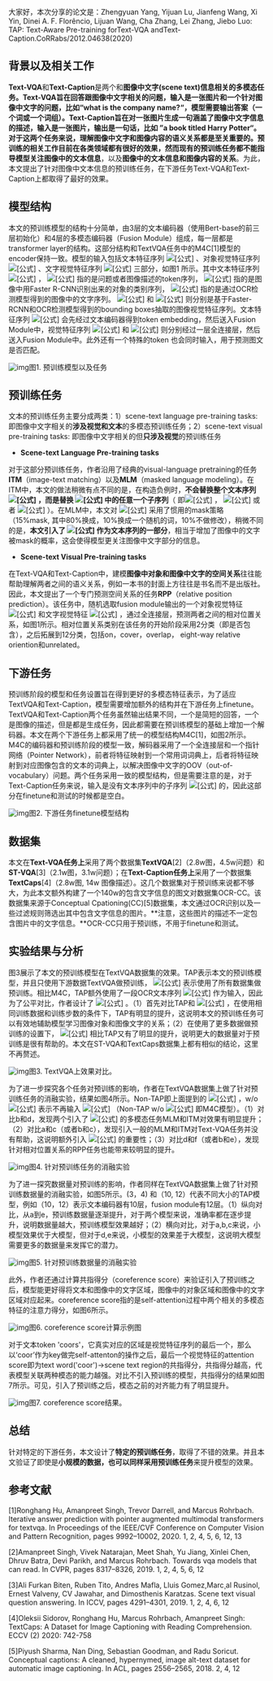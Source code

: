 大家好，本次分享的论文是：Zhengyuan Yang, Yijuan Lu, Jianfeng Wang, Xi Yin, Dinei A. F. Florêncio, Lijuan Wang, Cha Zhang, Lei Zhang, Jiebo Luo: TAP: Text-Aware Pre-training forText-VQA andText-Caption.CoRRabs/2012.04638(2020)



## 背景以及相关工作

**Text-VQA**和**Text-Caption**是两个和**图像中文字(scene text)**信息相关的多模态任务。Text-VQA旨在回答跟图像中文字相关的问题，输入是一张图片和一个针对图像中文字的问题，比如“what is the company name?“，模型需要输出答案（一个词或一个词组）。Text-Caption旨在对一张图片生成一句涵盖了图像中文字信息的描述，输入是一张图片，输出是一句话，比如 ”a book titled Harry Potter“。**对于这两个任务来说，理解图像中文字和图像内容的语义关系都是至关重要的。预训练**的相关工作目前在各类领域都有很好的效果，然而现有的预训练任务都不能指导模型关注**图像中的文本信息**，以及**图像中的文本信息和图像内容的关系**。为此，本文提出了针对图像中文本信息的预训练任务，在下游任务Text-VQA和Text-Caption上都取得了最好的效果。

## 模型结构

本文的预训练模型的结构十分简单，由3层的文本编码器（使用Bert-base的前三层初始化）和4层的多模态编码器（Fusion Module）组成，每一层都是transformer layer的结构。这部分结构和TextVQA任务中的M4C[1]模型的encoder保持一致。模型的输入包括文本特征序列 ![[公式]](https://www.zhihu.com/equation?tex=w) 、对象视觉特征序列 ![[公式]](https://www.zhihu.com/equation?tex=v^{obj}) 、文字视觉特征序列 ![[公式]](https://www.zhihu.com/equation?tex=v^{ocr}) 三部分，如图1 所示。其中文本特征序列 ![[公式]](https://www.zhihu.com/equation?tex=w%3D[w^q%2C+w^{obj}%2C+w^{ocr}]) ， ![[公式]](https://www.zhihu.com/equation?tex=w^q) 指的是问题或者图像描述的token序列， ![[公式]](https://www.zhihu.com/equation?tex=w^{obj}) 指的是图像中用Faster R-CNN识别出来的对象的类别序列， ![[公式]](https://www.zhihu.com/equation?tex=w^{ocr}) 指的是通过OCR检测模型得到的图像中的文字序列。 ![[公式]](https://www.zhihu.com/equation?tex=v%5E%7Bobj%7D) 和 ![[公式]](https://www.zhihu.com/equation?tex=v%5E%7Bocr%7D) 则分别是基于Faster-RCNN和OCR检测模型得到的bounding boxes抽取的图像视觉特征序列。文本特征序列 ![[公式]](https://www.zhihu.com/equation?tex=w) 会先经过文本编码器得到token embedding，然后送入Fusion Module中，视觉特征序列 ![[公式]](https://www.zhihu.com/equation?tex=v%5E%7Bobj%7D) 和 ![[公式]](https://www.zhihu.com/equation?tex=v%5E%7Bocr%7D) 则分别经过一层全连接层，然后送入Fusion Module中。此外还有一个特殊的token <begin>也会同时输入，用于预测图文是否匹配。

![img](https://cdn.jsdelivr.net/gh/youminglan/Picture@main/img/20210723220038.jpeg)图1. 预训练模型以及任务

## 预训练任务

文本的预训练任务主要分成两类：1）scene-text language pre-training tasks: 即图像中文字相关的**涉及视觉和文本**的多模态预训练任务；2）scene-text visual pre-training tasks: 即图像中文字相关的但**只涉及视觉**的预训练任务

- **Scene-text Language Pre-training tasks**

对于这部分预训练任务，作者沿用了经典的visual-language pretraining的任务**ITM**（image-text matching）以及**MLM**（masked language modeling）。在ITM中，本文的做法稍微有点不同的是，在构造负例时，**不会替换整个文本序列 ![[公式]](https://www.zhihu.com/equation?tex=w) ，而是替换 ![[公式]](https://www.zhihu.com/equation?tex=w) 中的任意一个子序列**（ 即![[公式]](https://www.zhihu.com/equation?tex=w^q) ， ![[公式]](https://www.zhihu.com/equation?tex=w^{obj}) 或者 ![[公式]](https://www.zhihu.com/equation?tex=w^{ocr}) ）。在MLM中，本文对 ![[公式]](https://www.zhihu.com/equation?tex=w) 采用了惯用的mask策略（15%mask, 其中80%换成<mask>，10%换成一个随机的词，10%不做修改），稍微不同的是，**本文引入了 ![[公式]](https://www.zhihu.com/equation?tex=w%5E%7Bocr%7D) 作为文本序列的一部分**，相当于增加了图像中的文字被mask的概率，这会使得模型更关注图像中文字部分的信息。

- **Scene-text Visual Pre-training tasks**

在Text-VQA和Text-Caption中，建模**图像中对象和图像中文字的空间关系**往往能帮助理解两者之间的语义关系，例如一本书的封面上方往往是书名而不是出版社。因此，本文提出了一个专门预测空间关系的任务**RPP**（relative position prediction）。该任务中，随机选取fusion module输出的一个对象视觉特征 ![[公式]](https://www.zhihu.com/equation?tex=f^{obj}_{i}) 和文字视觉特征 ![[公式]](https://www.zhihu.com/equation?tex=f^{ocr}_j) ，通过全连接层，预测两者之间的相对位置关系，如图1所示。相对位置关系类别在该任务的开始阶段采用2分类（即是否包含），之后拓展到12分类，包括on，cover，overlap， eight-way relative oriention和unrelated。

## 下游任务

预训练阶段的模型和任务设置旨在得到更好的多模态特征表示，为了适应TextVQA和Text-Caption，模型需要增加额外的结构并在下游任务上finetune。TextVQA和Text-Caption两个任务虽然输出结果不同，一个是简短的回答，一个是图像的描述，但是都是生成任务，因此都需要在预训练模型的基础上增加一个解码器。本文在两个下游任务上都采用了统一的模型结构M4C[1]，如图2所示。M4C的编码器和预训练阶段的模型一致，解码器采用了一个全连接层和一个指针网络（Pointer Network），前者将特征映射到一个常用词词典上，后者将特征映射到对应图像包含的文本的词典上，以解决图像中文字的OOV（out-of-vocabulary）问题。两个任务采用一致的模型结构，但是需要注意的是，对于Text-Caption任务来说，输入是没有文本序列中的子序列 ![[公式]](https://www.zhihu.com/equation?tex=w^q) 的，因此这部分在finetune和测试的时候都是空白。

![img](https://cdn.jsdelivr.net/gh/youminglan/Picture@main/img/20210723220111.jpeg)图2. 下游任务finetune模型结构

## 数据集

本文在**Text-VQA任务上**采用了两个数据集**TextVQA**[2]（2.8w图，4.5w问题）和**ST-VQA**[3]（2.1w图，3.1w问题）；在**Text-Caption任务上**采用了一个数据集**TextCaps**[4]（2.8w图, 14w 图像描述）。这几个数据集对于预训练来说都不够大，为此本文额外构建了一个140w的包含文字信息的图文对数据集OCR-CC。该数据集来源于Conceptual Cpationing(CC)[5]数据集，本文通过OCR识别以及一些过滤规则筛选出其中包含文字信息的图片。**注意，这些图片的描述不一定包含图片中的文字信息。**OCR-CC只用于预训练，不用于finetune和测试。

## 实验结果与分析

图3展示了本文的预训练模型在TextVQA数据集的效果。TAP表示本文的预训练模型，并且只使用下游数据TextVQA做预训练， ![[公式]](https://www.zhihu.com/equation?tex={\rm+TAP}^{\dagger\dagger}) 表示使用了所有数据集做预训练。相比M4C，TAP额外使用了一段OCR文本序列 ![[公式]](https://www.zhihu.com/equation?tex=w%5E%7Bocr%7D) 作为输入，因此为了公平对比，作者设计了 ![[公式]](https://www.zhihu.com/equation?tex=M4C^{\dagger}) 。（1）首先对比TAP和 ![[公式]](https://www.zhihu.com/equation?tex=M4C%5E%7B%5Cdagger%7D) ，在使用相同训练数据和训练步数的条件下，TAP有明显的提升，这说明本文的预训练任务可以有效地辅助模型学习图像对象和图像文字的关系；（2）在使用了更多数据做预训练的设置下， ![[公式]](https://www.zhihu.com/equation?tex=%7B%5Crm+TAP%7D%5E%7B%5Cdagger%5Cdagger%7D) 相比TAP又有了明显的提升，说明更大的数据量对于预训练是很有帮助的。本文在ST-VQA和TextCaps数据集上都有相似的结论，这里不再赘述。

![img](https://cdn.jsdelivr.net/gh/youminglan/Picture@main/img/20210723220043.jpeg)图3. TextVQA上效果对比。

为了进一步探究各个任务对预训练的影响，作者在TextVQA数据集上做了针对预训练任务的消融实验，结果如图4所示。Non-TAP即上面提到的 ![[公式]](https://www.zhihu.com/equation?tex=M4C%5E%7B%5Cdagger%7D) ，w/o ![[公式]](https://www.zhihu.com/equation?tex=w%5E%7Bocr%7D) 表示不再输入 ![[公式]](https://www.zhihu.com/equation?tex=w%5E%7Bocr%7D) （Non-TAP w/o ![[公式]](https://www.zhihu.com/equation?tex=w%5E%7Bocr%7D) 即M4C模型）。（1）对比b和d，发现两个引入了 ![[公式]](https://www.zhihu.com/equation?tex=w%5E%7Bocr%7D) 的多模态任务MLM和ITM对效果有明显提升；（2）对比a和c（或者b和c），发现引入一般的MLM和ITM对Text-VQA任务并没有帮助，这说明额外引入 ![[公式]](https://www.zhihu.com/equation?tex=w%5E%7Bocr%7D) 的重要性；（3）对比d和f（或者b和e），发现针对相对位置关系的RPP任务也能带来较明显的提升。

![img](https://pic3.zhimg.com/80/v2-3a7ceae8df659198fa05bf0533cab0b6_1440w.jpg)图4. 针对预训练任务的消融实验

为了进一探究数据量对预训练的影响，作者同样在TextVQA数据集上做了针对预训练数据量的消融实验，如图5所示。(3，4) 和（10, 12）代表不同大小的TAP模型，例如（10，12）表示文本编码器有10层，fusion module有12层。（1）纵向对比，从a到e，预训练数据量逐渐提升，对于两个模型来说，准确率都在逐步提升，说明数据量越大，预训练模型效果越好；（2）横向对比，对于a,b,c来说，小模型效果优于大模型，但对于d,e来说，小模型的效果差于大模型，这说明大模型需要更多的数据量来发挥它的潜力。

![img](https://pic2.zhimg.com/80/v2-3d781d7087de9baf89fb93a4dd3753f9_1440w.jpg)图5. 针对预训练数据量的消融实验

此外，作者还通过计算共指得分（coreference score）来验证引入了预训练之后，模型能更好得将文本和图像中的文字区域，图像中的对象区域和图像中的文字区域对应起来。coreference score指的是self-attention过程中两个相关的多模态特征的注意力得分，如图6所示。

![img](https://cdn.jsdelivr.net/gh/youminglan/Picture@main/img/20210723220225.jpeg)图6. coreference score计算示例图

对于文本token 'coors'，它真实对应的区域是视觉特征序列的最后一个，那么以‘coor’作为key做完self-attenton的操作之后，最后一个视觉特征的attention score即为text word('coor')->scene text region的共指得分，共指得分越高，代表模型关联两种模态的能力越强。对比不引入预训练的模型，共指得分的结果如图7所示。可见，引入了预训练之后，模态之前的对齐能力有了明显提升。

![img](https://pic3.zhimg.com/80/v2-f296c0a69d79926affd07aafc4e83086_1440w.jpg)图7. coreference score结果。

## 总结

针对特定的下游任务，本文设计了**特定的预训练任务**，取得了不错的效果。并且本文验证了即使是**小规模的数据，也可以同样采用预训练任务**来提升模型的效果。

## 参考文献

[1]Ronghang Hu, Amanpreet Singh, Trevor Darrell, and Marcus Rohrbach. Iterative answer prediction with pointer augmented multimodal transformers for textvqa. In Proceedings of the IEEE/CVF Conference on Computer Vision and Pattern Recognition, pages 9992–10002, 2020. 1, 2, 4, 5, 6, 12, 13

[2]Amanpreet Singh, Vivek Natarajan, Meet Shah, Yu Jiang, Xinlei Chen, Dhruv Batra, Devi Parikh, and Marcus Rohrbach. Towards vqa models that can read. In CVPR, pages 8317–8326, 2019. 1, 2, 4, 5, 6, 12

[3]Ali Furkan Biten, Ruben Tito, Andres Mafla, Lluis Gomez,Marc¸al Rusinol, Ernest Valveny, CV Jawahar, and Dimosthenis Karatzas. Scene text visual question answering. In ICCV, pages 4291–4301, 2019. 1, 2, 4, 6, 12

[4]Oleksii Sidorov, Ronghang Hu, Marcus Rohrbach, Amanpreet Singh: TextCaps: A Dataset for Image Captioning with Reading Comprehension. ECCV (2) 2020: 742-758

[5]Piyush Sharma, Nan Ding, Sebastian Goodman, and Radu Soricut. Conceptual captions: A cleaned, hypernymed, image alt-text dataset for automatic image captioning. In ACL, pages 2556–2565, 2018. 2, 4, 12